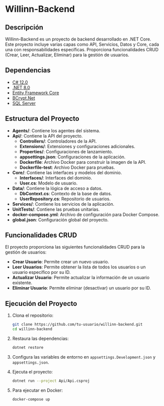 # Willinn-Backend

## Descripción

Willinn-Backend es un proyecto de backend desarrollado en .NET Core. Este proyecto incluye varias capas como API, Servicios, Datos y Core, cada una con responsabilidades específicas. Proporciona funcionalidades CRUD (Crear, Leer, Actualizar, Eliminar) para la gestión de usuarios.

## Dependencias

- [C# 12.0](https://learn.microsoft.com/en-us/dotnet/csharp/whats-new/csharp-12)
- [.NET 8.0](https://dotnet.microsoft.com/download/dotnet/8.0)
- [Entity Framework Core](https://docs.microsoft.com/en-us/ef/core/)
- [BCrypt.Net](https://github.com/BcryptNet/bcrypt.net)
- [SQL Server](https://www.microsoft.com/en-us/sql-server/sql-server-downloads)

## Estructura del Proyecto

- **Agents/**: Contiene los agentes del sistema.
- **Api/**: Contiene la API del proyecto.
  - **Controllers/**: Controladores de la API.
  - **Extensions/**: Extensiones y configuraciones adicionales.
  - **Properties/**: Configuraciones de lanzamiento.
  - **appsettings.json**: Configuraciones de la aplicación.
  - **Dockerfile**: Archivo Docker para construir la imagen de la API.
  - **Dockerfile-test**: Archivo Docker para pruebas.
- **Core/**: Contiene las interfaces y modelos del dominio.
  - **Interfaces/**: Interfaces del dominio.
  - **User.cs**: Modelo de usuario.
- **Data/**: Contiene la lógica de acceso a datos.
  - **DbContext.cs**: Contexto de la base de datos.
  - **UserRepository.cs**: Repositorio de usuarios.
- **Services/**: Contiene los servicios de la aplicación.
- **UnitTests/**: Contiene las pruebas unitarias.
- **docker-compose.yml**: Archivo de configuración para Docker Compose.
- **global.json**: Configuración global del proyecto.

## Funcionalidades CRUD

El proyecto proporciona las siguientes funcionalidades CRUD para la gestión de usuarios:

- **Crear Usuario**: Permite crear un nuevo usuario.
- **Leer Usuarios**: Permite obtener la lista de todos los usuarios o un usuario específico por su ID.
- **Actualizar Usuario**: Permite actualizar la información de un usuario existente.
- **Eliminar Usuario**: Permite eliminar (desactivar) un usuario por su ID.

## Ejecución del Proyecto

1. Clona el repositorio:

    ```sh
    git clone https://github.com/tu-usuario/willinn-backend.git
    cd willinn-backend
    ```

2. Restaura las dependencias:

    ```sh
    dotnet restore
    ```

3. Configura las variables de entorno en `appsettings.Development.json` y `appsettings.json`.

4. Ejecuta el proyecto:

    ```sh
    dotnet run --project Api/Api.csproj
    ```

5. Para ejecutar en Docker:

    ```sh
    docker-compose up
    ```